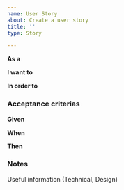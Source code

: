 ```yaml
---
name: User Story
about: Create a user story
title: ''
type: Story

---
```


**As a** 

**I want to** 

**In order to** 


### Acceptance criterias

**Given** 

**When** 

**Then** 


### Notes

Useful information (Technical, Design)
